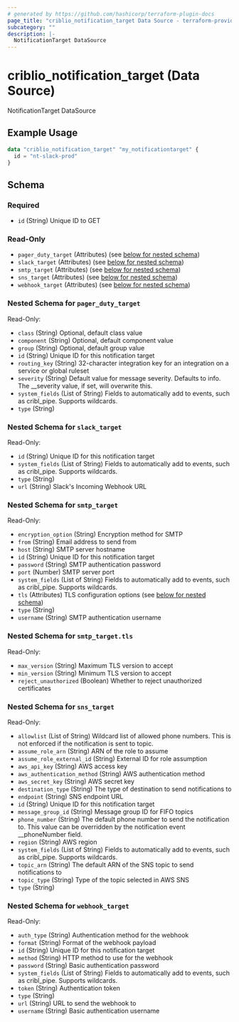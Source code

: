 ```yaml
---
# generated by https://github.com/hashicorp/terraform-plugin-docs
page_title: "criblio_notification_target Data Source - terraform-provider-criblio"
subcategory: ""
description: |-
  NotificationTarget DataSource
---
```


# criblio_notification_target (Data Source)

NotificationTarget DataSource

## Example Usage

```terraform
data "criblio_notification_target" "my_notificationtarget" {
  id = "nt-slack-prod"
}
```

<!-- schema generated by tfplugindocs -->
## Schema

### Required

- `id` (String) Unique ID to GET

### Read-Only

- `pager_duty_target` (Attributes) (see [below for nested schema](#nestedatt--pager_duty_target))
- `slack_target` (Attributes) (see [below for nested schema](#nestedatt--slack_target))
- `smtp_target` (Attributes) (see [below for nested schema](#nestedatt--smtp_target))
- `sns_target` (Attributes) (see [below for nested schema](#nestedatt--sns_target))
- `webhook_target` (Attributes) (see [below for nested schema](#nestedatt--webhook_target))

<a id="nestedatt--pager_duty_target"></a>
### Nested Schema for `pager_duty_target`

Read-Only:

- `class` (String) Optional, default class value
- `component` (String) Optional, default component value
- `group` (String) Optional, default group value
- `id` (String) Unique ID for this notification target
- `routing_key` (String) 32-character integration key for an integration on a service or global ruleset
- `severity` (String) Default value for message severity. Defaults to info. The __severity value, if set, will overwrite this.
- `system_fields` (List of String) Fields to automatically add to events, such as cribl_pipe. Supports wildcards.
- `type` (String)


<a id="nestedatt--slack_target"></a>
### Nested Schema for `slack_target`

Read-Only:

- `id` (String) Unique ID for this notification target
- `system_fields` (List of String) Fields to automatically add to events, such as cribl_pipe. Supports wildcards.
- `type` (String)
- `url` (String) Slack's Incoming Webhook URL


<a id="nestedatt--smtp_target"></a>
### Nested Schema for `smtp_target`

Read-Only:

- `encryption_option` (String) Encryption method for SMTP
- `from` (String) Email address to send from
- `host` (String) SMTP server hostname
- `id` (String) Unique ID for this notification target
- `password` (String) SMTP authentication password
- `port` (Number) SMTP server port
- `system_fields` (List of String) Fields to automatically add to events, such as cribl_pipe. Supports wildcards.
- `tls` (Attributes) TLS configuration options (see [below for nested schema](#nestedatt--smtp_target--tls))
- `type` (String)
- `username` (String) SMTP authentication username

<a id="nestedatt--smtp_target--tls"></a>
### Nested Schema for `smtp_target.tls`

Read-Only:

- `max_version` (String) Maximum TLS version to accept
- `min_version` (String) Minimum TLS version to accept
- `reject_unauthorized` (Boolean) Whether to reject unauthorized certificates



<a id="nestedatt--sns_target"></a>
### Nested Schema for `sns_target`

Read-Only:

- `allowlist` (List of String) Wildcard list of allowed phone numbers. This is not enforced if the notification is sent to topic.
- `assume_role_arn` (String) ARN of the role to assume
- `assume_role_external_id` (String) External ID for role assumption
- `aws_api_key` (String) AWS access key
- `aws_authentication_method` (String) AWS authentication method
- `aws_secret_key` (String) AWS secret key
- `destination_type` (String) The type of destination to send notifications to
- `endpoint` (String) SNS endpoint URL
- `id` (String) Unique ID for this notification target
- `message_group_id` (String) Message group ID for FIFO topics
- `phone_number` (String) The default phone number to send the notification to. This value can be overridden by the notification event __phoneNumber field.
- `region` (String) AWS region
- `system_fields` (List of String) Fields to automatically add to events, such as cribl_pipe. Supports wildcards.
- `topic_arn` (String) The default ARN of the SNS topic to send notifications to
- `topic_type` (String) Type of the topic selected in AWS SNS
- `type` (String)


<a id="nestedatt--webhook_target"></a>
### Nested Schema for `webhook_target`

Read-Only:

- `auth_type` (String) Authentication method for the webhook
- `format` (String) Format of the webhook payload
- `id` (String) Unique ID for this notification target
- `method` (String) HTTP method to use for the webhook
- `password` (String) Basic authentication password
- `system_fields` (List of String) Fields to automatically add to events, such as cribl_pipe. Supports wildcards.
- `token` (String) Authentication token
- `type` (String)
- `url` (String) URL to send the webhook to
- `username` (String) Basic authentication username
